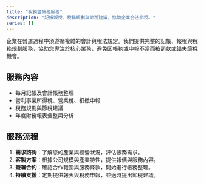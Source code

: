 ```yaml
---
title: "稅務暨帳務服務"
description: "記帳報稅、稅務規劃與節稅建議，協助企業合法節稅。"
series: []
---
```


企業在營運過程中須遵循複雜的會計與稅法規定。我們提供完整的記帳、報稅與稅務規劃服務，協助您專注於核心業務，避免因帳務或申報不當而被罰款或錯失節稅機會。

## 服務內容

- 每月記帳及會計帳務整理
- 營利事業所得稅、營業稅、扣繳申報
- 稅務規劃與節稅建議
- 年度財務報表彙整與分析

## 服務流程

1. **需求諮詢**：了解您的產業與經營狀況，評估帳務需求。
2. **客製方案**：根據公司規模與產業特性，提供報價與服務內容。
3. **簽署合約**：確認合作範圍與服務條款，開始進行帳務整理。
4. **持續支援**：定期提供報表與稅務申報，並適時提出節稅建議。
